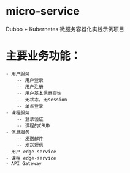 # micro-service
  Dubbo + Kubernetes 微服务容器化实践示例项目
  
  # 主要业务功能：
    - 用户服务
        -- 用户登录
        -- 用户注册
        -- 用户基本信息查询
        -- 无状态，无session
        -- 单点登录
    - 课程服务
        -- 登录验证
        -- 课程的CRUD
    - 信息服务
        -- 发送邮件
        -- 发送短信
    - 用户 edge-service
    - 课程 edge-service
    - API Gateway
